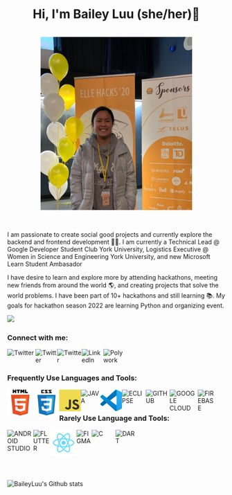 <h1 align="center"> Hi, I'm Bailey Luu (she/her)👋 </h1>



<br/>

<div align="center">
 <img align= "center" alt="profile_pic" title="My First Hackathon" width="350px" height="400px" src="/profile_pic.jpg" >
 </div>
 
 
 <br/>
 
 <!--📫 bailey.luu30@gmail.com -->
 
<br/>

<p>I am passionate to create social good projects and currently explore the backend and frontend development 👩‍💻. I am currently a Technical Lead @ Google Developer Student Club York University, Logistics Executive @ Women in Science and Engineering York University, and new Microsoft Learn Student Ambasador </p>

<p>I have desire to learn and explore more by attending hackathons, meeting new friends from around the world 🌎, and creating projects that solve the world problems. I have been part of 10+ hackathons and still learning 📚. My goals for hackathon season 2022 are learning Python and organizing event. </p>

![](https://komarev.com/ghpvc/?username=BaileyLuu&color=green)

### Connect with me:

<a href="https://twitter.com/bailey_luu" target="_blank"> <img align= "left" alt="Twitter" title="Twitter" width="65px" src="https://cdn.worldvectorlogo.com/logos/twitter-6.svg" ></a>

<a href="https://www.instagram.com/bailey_btl/" target="_blank"> <img align= "left" alt="Twitter" title="Twitter" width="50px" src="https://image.flaticon.com/icons/png/512/2111/2111463.png" ></a>
<a href = "mailto: bailey.luu30@gmail.com"> <img align= "left" alt="Twitter" title="Twitter" width="57px" src="https://image.flaticon.com/icons/png/512/281/281769.png" ></a>
<!-- https://cdn.jsdelivr.net/npm/simple-icons@v3/icons/twitter.svg -->
<a href="https://www.linkedin.com/in/baileyluu/" target="_blank"> <img align= "left" alt="LinkedIn" title="LinkedIn" width="50px" src="https://cdn.worldvectorlogo.com/logos/linkedin-icon-2.svg" ></a>
<!-- https://cdn.jsdelivr.net/npm/simple-icons@v3/icons/linkedin.svg -->
<a href="https://www.polywork.com/baileyluu" target="_blank"> <img align= "left" alt="Polywork" title="Polywork" width="50px" src="https://photos.angel.co/startups/i/7453176-7fc8803bec974ee66050c137970c8de8-medium_jpg.jpg?buster=1590678376" ></a>
<br/>
<br/>

### Frequently Use Languages and Tools:

<div> 
<a href="https://html.com" target="_blank"> <img align= "left" alt="HTML" title="HTML" width="60px" src="https://raw.githubusercontent.com/github/explore/80688e429a7d4ef2fca1e82350fe8e3517d3494d/topics/html/html.png" ></a>

<a href="https://www.w3schools.com/css/" target="_blank"> <img align= "left" alt="CSS" title="CSS" width="60px" src="https://raw.githubusercontent.com/github/explore/80688e429a7d4ef2fca1e82350fe8e3517d3494d/topics/css/css.png" ></a>
 
<a href="https://www.javascript.com" target="_blank"> <img align= "left" alt="JAVASCRIPT" title="JavaScript" width="50px" src="https://raw.githubusercontent.com/github/explore/80688e429a7d4ef2fca1e82350fe8e3517d3494d/topics/javascript/javascript.png" ></a>
 
<a href="https://www.java.com/en/" target="_blank"> <img align= "left" alt="JAVA" title="Java" width="45px" src="https://cdn.worldvectorlogo.com/logos/java-14.svg" ></a>
 
</div>
<a href="https://code.visualstudio.com" target="_blank"> <img align= "left" alt="VSCODE" title="Visual Studio Code" width="50px" src="https://raw.githubusercontent.com/github/explore/80688e429a7d4ef2fca1e82350fe8e3517d3494d/topics/visual-studio-code/visual-studio-code.png" ></a>

<a href="http://www.eclipse.org/downloads/packages/release/kepler/sr1/eclipse-ide-java-developers
" target="_blank"> <img align= "left" alt="ECLIPSE" title="Eclipse" width="55px" src="https://cdn.worldvectorlogo.com/logos/eclipse-11.svg" ></a>

<a href="https://github.com" target="_blank"> <img align= "left" alt="GITHUB" title="Github" width="55px" src="https://cdn.worldvectorlogo.com/logos/github-icon-1.svg" ></a>

<a href="https://cloud.google.com" target="_blank"> <img align= "left" alt="GOOGLE CLOUD" title="Google Cloud" width="65px" src="https://cdn.worldvectorlogo.com/logos/google-cloud-1.svg" ></a>

<a href="https://firebase.google.com" target="_blank"> <img align= "left" alt="FIREBASE" title="Firebase" width="40px" src="https://cdn.worldvectorlogo.com/logos/firebase-1.svg" ></a>


<br> <br>

### Rarely Use Language and Tools:

<a href="https://developer.android.com/studio" target="_blank"> <img align= "left" alt="ANDROID STUDIO" title="Android Studio" width="60px" src="https://sdtimes.com/wp-content/uploads/2021/05/Untitled-10.png" ></a>

<a href="https://flutter.dev" target="_blank"> <img align= "left" alt="FLUTTER" title="Flutter" width="40px" src="https://cdn.worldvectorlogo.com/logos/flutter-logo.svg" ></a>
<a href="https://reactjs.org" target="_blank"> <img align= "left" alt="REACT" title="React" width="60px" src="https://raw.githubusercontent.com/github/explore/80688e429a7d4ef2fca1e82350fe8e3517d3494d/topics/react/react.png" ></a>
<a href="https://www.figma.com" target="_blank"> <img align= "left" alt="FIGMA" title="Figma" width="35px" src="https://cdn.worldvectorlogo.com/logos/figma-1.svg" ></a>

<a href="https://www.cprogramming.com" target="_blank"> <img align= "left" alt="C" title="C" width="55px" src="https://upload.wikimedia.org/wikipedia/commons/thumb/1/18/C_Programming_Language.svg/1200px-C_Programming_Language.svg.png" ></a>
 
<a href="https://dart.dev" target="_blank"> <img align= "left" alt="DART" title="Dart" width="50px" src="https://cdn.worldvectorlogo.com/logos/dart.svg" ></a>

<br/>
<br/>
<br/>

<div>


</div>

<br/>
<br/>

<br/>


![BaileyLuu's Github stats](https://github-readme-stats.vercel.app/api?username=BaileyLuu&show_icons=true&hide_border=true&theme=dark)
 
 
<br/>
<br/>
<br/>

<!-- [![Top Langs](https://github-readme-stats.vercel.app/api/top-langs/?username=BaileyLuu&layout=compact&theme=dark)] 
 -->

